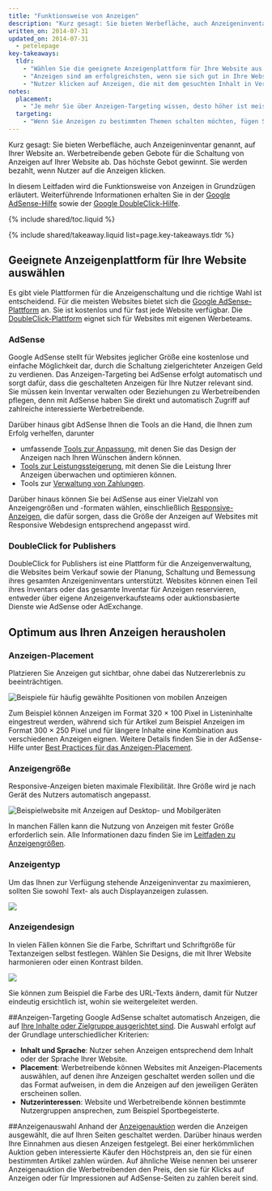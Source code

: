 ```yaml
---
title: "Funktionsweise von Anzeigen"
description: "Kurz gesagt: Sie bieten Werbefläche, auch Anzeigeninventar genannt, auf Ihrer Website an. Werbetreibende geben Gebote für die Schaltung von Anzeigen auf Ihrer Website ab. Das höchste Gebot gewinnt. Sie werden bezahlt, wenn Nutzer auf die Anzeigen klicken."
written_on: 2014-07-31
updated_on: 2014-07-31
  - petelepage
key-takeaways:
  tldr: 
    - "Wählen Sie die geeignete Anzeigenplattform für Ihre Website aus. Für die meisten Websites bietet sich die <a href='http://www.google.com/adsense/start/'>AdSense-Plattform</a> an. Für Websites mit eigenen Werteteams empfehlen wir die <a href='http://www.google.com/doubleclick/publishers/'>DoubleClick-Plattform</a>."
    - "Anzeigen sind am erfolgreichsten, wenn sie sich gut in Ihre Website einfügen. Farbe, Inhalt, Größe und Platzierung verbessern das Nutzererlebnis."
    - "Nutzer klicken auf Anzeigen, die mit dem gesuchten Inhalt in Verbindung stehen. Machen Sie sich mit den Grundlagen des Anzeigen-Targetings vertraut, um Ihre Einnahmen zu maximieren."
notes:
  placement:
    - "Je mehr Sie über Anzeigen-Targeting wissen, desto höher ist meist auch Ihr Profit."
  targeting:
    - "Wenn Sie Anzeigen zu bestimmten Themen schalten möchten, fügen Sie vollständige Sätze und Abschnitte zu diesen Themen hinzu."
---
```


<p class="intro">
  Kurz gesagt: Sie bieten Werbefläche, auch Anzeigeninventar genannt, auf Ihrer Website an. Werbetreibende geben Gebote für die Schaltung von Anzeigen auf Ihrer Website ab. Das höchste Gebot gewinnt. Sie werden bezahlt, wenn Nutzer auf die Anzeigen klicken.
</p>

In diesem Leitfaden wird die Funktionsweise von Anzeigen in Grundzügen erläutert. Weiterführende Informationen erhalten Sie in der <a href="https://support.google.com/adsense/answer/181947">Google AdSense-Hilfe</a> sowie der <a href="https://support.google.com/dfp_sb/?utm_medium=et&utm_source=dfp_sb_support_tab&utm_campaign=dfp_sb#topic=13148">Google DoubleClick-Hilfe</a>.

{% include shared/toc.liquid %}

{% include shared/takeaway.liquid list=page.key-takeaways.tldr %}

## Geeignete Anzeigenplattform für Ihre Website auswählen

Es gibt viele Plattformen für die Anzeigenschaltung und die richtige Wahl ist entscheidend. Für die meisten Websites bietet sich die [Google AdSense-Plattform](http://www.google.com/adsense/start/) an. Sie ist kostenlos und für fast jede Website verfügbar. Die [DoubleClick-Plattform](https://www.google.com/doubleclick/publishers/) eignet sich für Websites mit eigenen Werbeteams.

### AdSense

Google AdSense stellt für Websites jeglicher Größe eine kostenlose und einfache Möglichkeit dar, durch die Schaltung zielgerichteter Anzeigen Geld zu verdienen. Das Anzeigen-Targeting bei AdSense erfolgt automatisch und sorgt dafür, dass die geschalteten Anzeigen für Ihre Nutzer relevant sind. Sie müssen kein Inventar verwalten oder Beziehungen zu Werbetreibenden pflegen, denn mit AdSense haben Sie direkt und automatisch Zugriff auf zahlreiche interessierte Werbetreibende.

Darüber hinaus gibt AdSense Ihnen die Tools an die Hand, die Ihnen zum Erfolg verhelfen, darunter

* umfassende [Tools zur Anpassung](https://support.google.com/adsense/answer/160374), mit denen Sie das Design der Anzeigen nach Ihren Wünschen ändern können.
* [Tools zur Leistungssteigerung](https://support.google.com/adsense/answer/2973289), mit denen Sie die Leistung Ihrer Anzeigen überwachen und optimieren können.
* Tools zur [Verwaltung von Zahlungen](https://support.google.com/adsense/answer/2569265).

Darüber hinaus können Sie bei AdSense aus einer Vielzahl von Anzeigengrößen und -formaten wählen, einschließlich [Responsive-Anzeigen](https://support.google.com/adsense/answer/3213689), die dafür sorgen, dass die Größe der Anzeigen auf Websites mit Responsive Webdesign entsprechend angepasst wird.


### DoubleClick for Publishers

DoubleClick for Publishers ist eine Plattform für die Anzeigenverwaltung, die Websites beim Verkauf sowie der Planung, Schaltung und Bemessung ihres gesamten Anzeigeninventars unterstützt. Websites können einen Teil ihres Inventars oder das gesamte Inventar für Anzeigen reservieren, entweder über eigene Anzeigenverkaufsteams oder auktionsbasierte Dienste wie AdSense oder AdExchange.

## Optimum aus Ihren Anzeigen herausholen

### Anzeigen-Placement
Platzieren Sie Anzeigen gut sichtbar, ohne dabei das Nutzererlebnis zu beeinträchtigen. 

<img src="images/mobile_ads_placement.png" alt="Beispiele für häufig gewählte Positionen von mobilen Anzeigen">

Zum Beispiel können Anzeigen im Format 320 &times; 100 Pixel in Listeninhalte eingestreut werden, während sich für Artikel zum Beispiel Anzeigen im Format 300 &times; 250 Pixel und für längere Inhalte eine Kombination aus verschiedenen Anzeigen eignen.  Weitere Details finden Sie in der AdSense-Hilfe unter [Best Practices für das Anzeigen-Placement](https://support.google.com/adsense/answer/1282097). 

### Anzeigengröße
Responsive-Anzeigen bieten maximale Flexibilität. Ihre Größe wird je nach Gerät des Nutzers automatisch angepasst. 

<img src="images/ad-ss-600.png" 
  srcset="images/ad-ss-1200.png 1200w, 
          images/ad-ss-900.png 900w,
          images/ad-ss-600.png 600w, 
          images/ad-ss-300.png 300w" 
  alt="Beispielwebsite mit Anzeigen auf Desktop- und Mobilgeräten">

In manchen Fällen kann die Nutzung von Anzeigen mit fester Größe erforderlich sein. Alle Informationen dazu finden Sie im [Leitfaden zu Anzeigengrößen](https://support.google.com/adsense/answer/6002621).


### Anzeigentyp
Um das Ihnen zur Verfügung stehende Anzeigeninventar zu maximieren, sollten Sie sowohl Text- als auch Displayanzeigen zulassen. 

<img src="images/mobileimage.png">

### Anzeigendesign
In vielen Fällen können Sie die Farbe, Schriftart und Schriftgröße für Textanzeigen selbst festlegen. Wählen Sie Designs, die mit Ihrer Website harmonieren oder einen Kontrast bilden. 

<img src="images/mobiletext_withcolor.png">

Sie können zum Beispiel die Farbe des URL-Texts ändern, damit für Nutzer eindeutig ersichtlich ist, wohin sie weitergeleitet werden.


##Anzeigen-Targeting
Google AdSense schaltet automatisch Anzeigen, die auf [Ihre Inhalte oder Zielgruppe ausgerichtet sind](https://support.google.com/adsense/answer/9713).
Die Auswahl erfolgt auf der Grundlage unterschiedlicher Kriterien:

* **Inhalt und Sprache**: Nutzer sehen Anzeigen entsprechend dem Inhalt oder der Sprache Ihrer Website.
* **Placement**: Werbetreibende können Websites mit Anzeigen-Placements auswählen, auf denen ihre Anzeigen geschaltet werden sollen und die das Format aufweisen, in dem die Anzeigen auf den jeweiligen Geräten erscheinen sollen.
* **Nutzerinteressen**: Website und Werbetreibende können bestimmte Nutzergruppen ansprechen, zum Beispiel Sportbegeisterte.


##Anzeigenauswahl
Anhand der [Anzeigenauktion](https://support.google.com/adsense/answer/160525) werden die Anzeigen ausgewählt, die auf Ihren Seiten geschaltet werden. Darüber hinaus werden Ihre Einnahmen aus diesen Anzeigen festgelegt. Bei einer herkömmlichen Auktion geben interessierte Käufer den Höchstpreis an, den sie für einen bestimmten Artikel zahlen würden. Auf ähnliche Weise nennen bei unserer Anzeigenauktion die Werbetreibenden den Preis, den sie für Klicks auf Anzeigen oder für Impressionen auf AdSense-Seiten zu zahlen bereit sind.


